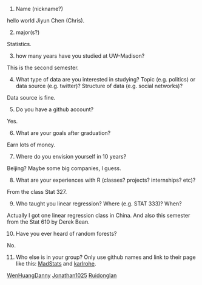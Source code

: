 1) Name (nickname?)

hello world
Jiyun Chen (Chris).    

2) major(s?)

Statistics.

3) how many years have you studied at UW-Madison?

This is the second semester.

4) What type of data are you interested in studying?  Topic (e.g. politics) or data source (e.g. twitter)? Structure of data (e.g. social networks)? 


Data source is fine. 

5) Do you have a github account?

Yes.

6) What are your goals after graduation?

Earn lots of money.

7) Where do you envision yourself in 10 years?

Beijing? Maybe some big companies, I guess.

8) What are your experiences with R (classes? projects? internships? etc)?  


From the class Stat 327.

9) Who taught you linear regression?  Where (e.g. STAT 333)?  When?


Actually I got one linear regression class in China. And also this semester from the Stat 610 by Derek Bean.

10)  Have you ever heard of random forests?

No.

11)  Who else is in your group?  Only use github names and link to their page like this:  [MadStats](https://github.com/MadStats) and [karlrohe](https://github.com/karlrohe).

[WenHuangDanny](https://github.com/WenHuangDanny)
[Jonathan1025](https://github.com/Jonathan1025)
[Ruidonglan](https://github.com/Ruidonglan)